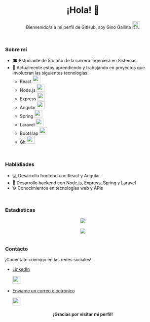 

<h1 align='center'>¡Hola! 👋</h1>
  
<p align='center'>Bienvenido/a a mi perfil de GitHub, soy Gino Gallina <img src="https://upload.wikimedia.org/wikipedia/commons/4/48/Argentina_flag_icon.svg" alt="ARG flag" width="25" height="25" ></p>
<br>

<h3 align='left'>Sobre mí</h3>

- 🎓 Estudiante de 5to año de la carrera Ingenierá en Sistemas
- 🌱 Actualmente estoy aprendiendo y trabajando en proyectos que involucran las siguientes tecnologías:
  - React   <img src="https://cdn.jsdelivr.net/gh/devicons/devicon/icons/react/react-original.svg" height="25" alt="react logo"  />
  - Node.js  <img src="https://cdn.jsdelivr.net/gh/devicons/devicon/icons/nodejs/nodejs-original.svg" height="25" alt="react logo"  />
  - Express  <img src="https://cdn.jsdelivr.net/gh/devicons/devicon/icons/express/express-original.svg" height="25" alt="react logo"  />
  - Angular  <img src="https://cdn.jsdelivr.net/gh/devicons/devicon/icons/angular/angular-original.svg" height="25" alt="react logo"  />
  - Spring  <img src="https://cdn.jsdelivr.net/gh/devicons/devicon/icons/spring/spring-original.svg" height="25" alt="react logo"  />
  - Laravel  <img src="https://cdn.jsdelivr.net/gh/devicons/devicon/icons/laravel/laravel-original.svg" height="25" alt="react logo"  />
  - Bootsrap  <img src="https://cdn.jsdelivr.net/gh/devicons/devicon/icons/bootstrap/bootstrap-original.svg" height="25" alt="react logo"  />
  - Git  <img src="https://cdn.jsdelivr.net/gh/devicons/devicon/icons/git/git-original.svg" height="25" alt="react logo"  />
<br>

<h3 align='left'>Hablidiades</h3>

- 💻 Desarrollo frontend con React y Angular
- 🚀 Desarrollo backend con Node.js, Express, Spring y Laravel
- ⚙️ Conocimientos en tecnologías web y APIs
<br>
<h3 align='left'>Estadísticas</h3>

<div align='center'>
 <img src='https://github-readme-stats.vercel.app/api/top-langs/?username=GinoGallina&layout=compact&theme=dark'></img> 
</div>
<br>
<div align='center'>
 <img src='https://github-readme-stats.vercel.app/api?username=GinoGallina&show_icons=true&count_private=true&theme=dark'></img> 
</div>

<br>

<h3 align='left'>Contácto</h3>
¡Conéctate conmigo en las redes sociales!

- [LinkedIn](https://www.linkedin.com/in/gino-gallina-255296256/)<p>  </p> <a href="https://www.linkedin.com/in/gino-gallina-255296256/" target="_blank"><img src="https://raw.githubusercontent.com/maurodesouza/profile-readme-generator/master/src/assets/icons/social/linkedin/default.svg" width="25" height="25" alt="gmail logo"  /></a> 


- [Envíame un correo electrónico](mailto:ginogallina2002@gmail.com) <p>  </p> <a href="mailto:ginogallina2002@gmail.com" target="_blank"><img src="https://raw.githubusercontent.com/maurodesouza/profile-readme-generator/master/src/assets/icons/social/gmail/default.svg" width="25" height="25" alt="gmail logo"  /></a> 

<h4 align='center'>¡Gracias por visitar mi perfil!</h4>

